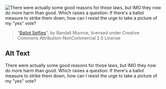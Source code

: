 ![There were actually some good reasons for those laws, but IMO they now do more harm than good. Which raises a question: If there's a ballot measure to strike them down, how can I resist the urge to take a picture of my "yes" vote?](https://imgs.xkcd.com/comics/ballot_selfies.png)
> "[Ballot Selfies](https://xkcd.com/2066/)", by Randall Munroe, licensed under Creative Commons Attribution-NonCommercial 2.5 License

## Alt Text
There were actually some good reasons for those laws, but IMO they now do more harm than good. Which raises a question: If there's a ballot measure to strike them down, how can I resist the urge to take a picture of my "yes" vote?
